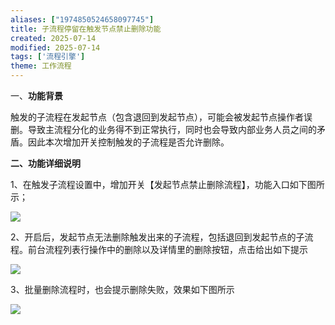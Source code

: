 ```yaml
---
aliases: ["1974850524658097745"]
title: 子流程停留在触发节点禁止删除功能
created: 2025-07-14
modified: 2025-07-14
tags: ['流程引擎']
theme: 工作流程
---
```


一、**功能背景**

触发的子流程在发起节点（包含退回到发起节点），可能会被发起节点操作者误删。导致主流程分化的业务得不到正常执行，同时也会导致内部业务人员之间的矛盾。因此本次增加开关控制触发的子流程是否允许删除。

**二、功能详细说明**

1、在触发子流程设置中，增加开关【发起节点禁止删除流程】，功能入口如下图所示；

![](56ef71ee273d05cd1742bac25a1165b9.jpg)

2、开启后，发起节点无法删除触发出来的子流程，包括退回到发起节点的子流程。前台流程列表行操作中的删除以及详情里的删除按钮，点击给出如下提示

![](9c176f1ebbaa1ecd12a3df44443d4875.jpg)

3、批量删除流程时，也会提示删除失败，效果如下图所示

![](482f14011bcd950dfe572a0fd2d0e10a.jpg)